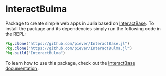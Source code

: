 # InteractBulma

Package to create simple web apps in Julia based on [InteractBase](https://github.com/piever/InteractBase.jl/). To install the package and its dependencies simply run the following code in the REPL:

```julia
Pkg.clone("https://github.com/piever/InteractBase.jl")
Pkg.clone("https://github.com/piever/InteractBulma.jl")
Pkg.build("InteractBulma")
```

To learn how to use this package, check out the [InteractBase documentation](https://piever.github.io/InteractBase.jl/latest/).
